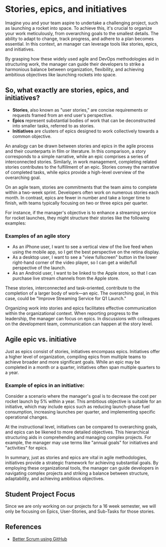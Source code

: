# Stories, epics, and initiatives

Imagine you and your team aspire to undertake a challenging project, such as launching a rocket into space. To achieve this, it's crucial to organize your work meticulously, from overarching goals to the smallest details. The ability to adapt to change, track progress, and adhere to a plan becomes essential. In this context, an manager can leverage tools like stories, epics, and initiatives.

By grasping how these widely used agile and DevOps methodologies aid in structuring work, the manager can guide their developers to strike a harmonious balance between organization, flexibility, and achieving ambitious objectives like launching rockets into space.

## So, what exactly are stories, epics, and initiatives?

* **Stories**, also known as "user stories," are concise requirements or requests framed from an end user's perspective.
* **Epics** represent substantial bodies of work that can be deconstructed into smaller tasks, referred to as stories.
* **Initiatives** are clusters of epics designed to work collectively towards a common objective.

An analogy can be drawn between stories and epics in the agile process and their counterparts in film or literature. In this comparison, a story corresponds to a simple narrative, while an epic comprises a series of interconnected stories. Similarly, in work management, completing related stories contributes to the fulfillment of an epic. Stories convey the narrative of completed tasks, while epics provide a high-level overview of the overarching goal.

On an agile team, stories are commitments that the team aims to complete within a two-week sprint. Developers often work on numerous stories each month. In contrast, epics are fewer in number and take a longer time to finish, with teams typically focusing on two or three epics per quarter.

For instance, if the manager's objective is to enhance a streaming service for rocket launches, they might structure their stories like the following examples:

### Examples of an agile story

* As an iPhone user, I want to see a vertical view of the live feed when using the mobile app, so I get the best perspective on the retina display.
* As a desktop user, I want to see a "view fullscreen" button in the lower right-hand corner of the video player, so I can get a wide/full perspective of the launch.
* As an Android user, I want to be linked to the Apple store, so that I can purchase live stream channels from the Apple store.

These stories, interconnected and task-oriented, contribute to the completion of a larger body of work—an epic. The overarching goal, in this case, could be "Improve Streaming Service for Q1 Launch."

Organizing work into stories and epics facilitates effective communication within the organizational context. When reporting progress to the leadership, the manager can focus on epics. In discussions with colleagues on the development team, communication can happen at the story level.

## Agile epic vs. initiative

Just as epics consist of stories, initiatives encompass epics. Initiatives offer a higher level of organization, compiling epics from multiple teams to achieve broader and more significant goals. While an epic may be completed in a month or a quarter, initiatives often span multiple quarters to a year.

### Example of epics in an initiative:

Consider a scenario where the manager's goal is to decrease the cost per rocket launch by 5% within a year. This ambitious objective is suitable for an initiative, which may include epics such as reducing launch-phase fuel consumption, increasing launches per quarter, and implementing specific operational changes.

At the instructional level, initiatives can be compared to overarching goals, and epics can be likened to more detailed objectives. This hierarchical structuring aids in comprehending and managing complex projects. For example, the manager may use terms like "annual goals" for initiatives and "activities" for epics.

In summary, just as stories and epics are vital in agile methodologies, initiatives provide a strategic framework for achieving substantial goals. By employing these organizational tools, the manager can guide developers in navigating complex projects and striking a balance between structure, adaptability, and achieving ambitious objectives.

## Student Project Focus

Since we are only working on our projects for a 16 week semester, we will only be focusing on Epics, User-Stories, and Sub-Tasks for those stories.

## References

* [Better Scrum using GitHub](https://www.ssw.com.au/rules/rules-to-better-scrum-using-github/)
